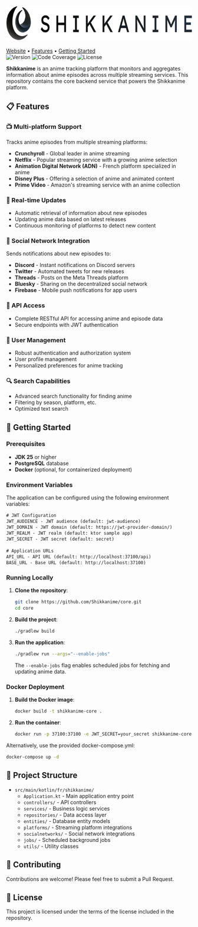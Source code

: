 <p>
    <img src="src/main/resources/assets/img/dark_banner.webp" width="700" height="93" alt="Shikkanime Dark Banner">
    <br>
    <br>
    <a href="https://www.shikkanime.fr">Website</a> •
    <a href="#-features">Features</a> •
    <a href="#-getting-started">Getting Started</a>
    <br>
    <img src="https://img.shields.io/github/v/tag/Shikkanime/core" alt="Version">
    <img src="https://sonarqube.shikkanime.fr/api/project_badges/measure?project=shikkanime-core&metric=coverage&token=sqb_601fdbdd39aef87208ae670546a54b1324a93e91" alt="Code Coverage">
    <img src="https://img.shields.io/github/license/Shikkanime/core" alt="License">
</p>

**Shikkanime** is an anime tracking platform that monitors and aggregates information about anime episodes across multiple streaming services. This repository contains the core backend service that powers the Shikkanime platform.

## 📋 Features

### 📺 Multi-platform Support
Tracks anime episodes from multiple streaming platforms:
- **Crunchyroll** - Global leader in anime streaming
- **Netflix** - Popular streaming service with a growing anime selection
- **Animation Digital Network (ADN)** - French platform specialized in anime
- **Disney Plus** - Offering a selection of anime and animated content
- **Prime Video** - Amazon's streaming service with an anime collection

### 🔄 Real-time Updates
- Automatic retrieval of information about new episodes
- Updating anime data based on latest releases
- Continuous monitoring of platforms to detect new content

### 📱 Social Network Integration
Sends notifications about new episodes to:
- **Discord** - Instant notifications on Discord servers
- **Twitter** - Automated tweets for new releases
- **Threads** - Posts on the Meta Threads platform
- **Bluesky** - Sharing on the decentralized social network
- **Firebase** - Mobile push notifications for app users

### 🔌 API Access
- Complete RESTful API for accessing anime and episode data
- Secure endpoints with JWT authentication

### 👤 User Management
- Robust authentication and authorization system
- User profile management
- Personalized preferences for anime tracking

### 🔍 Search Capabilities
- Advanced search functionality for finding anime
- Filtering by season, platform, etc.
- Optimized text search

## 🚀 Getting Started

### Prerequisites

- **JDK 25** or higher
- **PostgreSQL** database
- **Docker** (optional, for containerized deployment)

### Environment Variables

The application can be configured using the following environment variables:

```properties
# JWT Configuration
JWT_AUDIENCE - JWT audience (default: jwt-audience)
JWT_DOMAIN - JWT domain (default: https://jwt-provider-domain/)
JWT_REALM - JWT realm (default: ktor sample app)
JWT_SECRET - JWT secret (default: secret)

# Application URLs
API_URL - API URL (default: http://localhost:37100/api)
BASE_URL - Base URL (default: http://localhost:37100)
```

### Running Locally

1. **Clone the repository**:
   ```bash
   git clone https://github.com/Shikkanime/core.git
   cd core
   ```

2. **Build the project**:
   ```bash
   ./gradlew build
   ```

3. **Run the application**:
   ```bash
   ./gradlew run --args="--enable-jobs"
   ```

   The `--enable-jobs` flag enables scheduled jobs for fetching and updating anime data.

### Docker Deployment

1. **Build the Docker image**:
   ```bash
   docker build -t shikkanime-core .
   ```

2. **Run the container**:
   ```bash
   docker run -p 37100:37100 -e JWT_SECRET=your_secret shikkanime-core
   ```

Alternatively, use the provided docker-compose.yml:
```bash
docker-compose up -d
```

## 📂 Project Structure

- `src/main/kotlin/fr/shikkanime/`
  - `Application.kt` - Main application entry point
  - `controllers/` - API controllers
  - `services/` - Business logic services
  - `repositories/` - Data access layer
  - `entities/` - Database entity models
  - `platforms/` - Streaming platform integrations
  - `socialnetworks/` - Social network integrations
  - `jobs/` - Scheduled background jobs
  - `utils/` - Utility classes

## 🤝 Contributing

Contributions are welcome! Please feel free to submit a Pull Request.

## 📄 License

This project is licensed under the terms of the license included in the repository.
